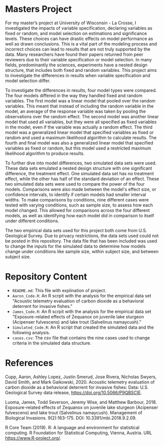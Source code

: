 # Masters Project

For my master’s project at University of Wisconsin - La Crosse, I investigated the impacts of variable specification, declaring variables as fixed or random,  and model selection  on estimations and significance levels. These choices can have drastic effects on model performance as well as drawn conclusions. This is a vital part of the modeling process and incorrect choices can lead to results that are not truly supported by the data. Many researchers have found their papers returned from peer reviewers due to their variable specification or model selection. In many fields, predominantly the sciences, experiments have a nested design structure, that includes both fixed and random variables. This project aims to investigate the differences in results when variable specification and model selection differ. 

To investigate the differences in results, four model types were compared. The four models differed in the way they handled fixed and random variables. The first model was a linear model that pooled over the random variables. This meant that instead of including the random variable in the model, an average of the response variable was taken by pooling the observations over the random effect. The second model was another linear model that used all variables, but they were all specified as fixed variables in the model, even if the variable was actually a random effect. The third model was a generalized linear model that specified variables as fixed or random and used a maximum likelihood algorithm to calculate results. The fourth and final model was also a generalized linear model that specified variables as fixed or random, but this model used a restricted maximum likelihood algorithm to produce results.

To further dive into model differences, two simulated data sets were used. These data sets emulated a nested design structure with one significant difference, the treatment effect.  One simulated data set has no treatment effect, while the other has  half of the standard deviation of an effect. These two simulated data sets were used to compare the power of the four models. Comparisons were also made between the model's effect size, or confidence intervals,  to identify if certain models had smaller interval widths. To make comparisons by conditions, nine different cases were tested with varying conditions, such as sample size, to assess how each model changed. This allowed for comparisons across the four different models, as well as identifying how each model did in comparison to itself under different conditions.

The two empirical data sets used for this project both come from U.S. Geological Survey. Due to privacy restrictions, the data sets used could not be posted in this repository. The data file that has been included was used to change the inputs for the simulated data to determine how models change under conditions like sample size, within subject size, and between subject size. 


# Repository Content

- `README.md`: This file with explination of project.
- `Aaron_Code.R`: An R scrpit with the analysis for the empirical data set "Acoustic telemetry evaluation of carbon dioxide as a behavioral deterrent for invasive fishes."
- `James_Code.R`: An R scrpit with the analysis for the empirical data set "Exposure-related effects of Zequanox on juvenile lake sturgeon (Acipenser fulvescens) and lake trout (Salvelinus namaycush)."
- `Simulated_Code.R`: An R script that created the simulated data and the following analysis.
- `cases.csv`: The csv file that contains the nine cases used to change criteria in the simulated data structure.


# References

Cupp, Aaron, Ashley Lopez, Justin Smerud, Jose Rivera, Nicholas Swyers, David Smith, and Mark Gaikowski, 2020. Acoustic telemetry evaluation of carbon dioxide as a behavioral deterrent for invasive fishes: Data: U.S. Geological Survey data release, https://doi.org/10.5066/P9QBSCIE.

Luoma, James, Todd Severson, Jeremy Wise, and Matthew Barbour, 2018. Exposure-related effects of Zequanox on juvenile lake sturgeon (Acipenser fulvescens) and lake trout (Salvelinus namaycush). Management of Biological Invasions. 9(2):163-175. DOI: 10.3391/mbi.2018.9.2.09. 

R Core Team (2019). R: A language and environment for statistical computing. R Foundation for Statistical Computing, Vienna, Austria. URL https://www.R-project.org/.
